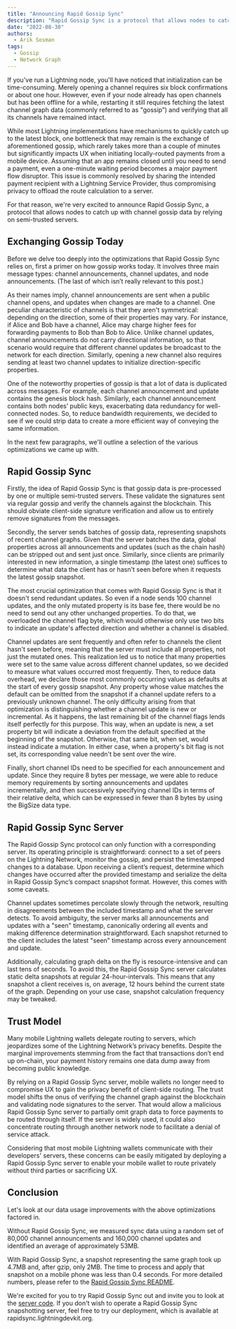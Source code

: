 ```yaml
---
title: "Announcing Rapid Gossip Sync"
description: "Rapid Gossip Sync is a protocol that allows nodes to catch up with channel gossip data by relying on semi-trusted servers."
date: "2022-08-30"
authors:
  - Arik Sosman
tags:
  - Gossip 
  - Network Graph 
--- 
```


If you've run a Lightning node, you'll have noticed that initialization can be time-consuming. Merely opening a channel requires six block confirmations or about one hour. However, even if your node already has open channels but has been offline for a while, restarting it still requires fetching the latest channel graph data (commonly referred to as "gossip”) and verifying that all its channels have remained intact.

While most Lightning implementations have mechanisms to quickly catch up to the latest block, one bottleneck that may remain is the exchange of aforementioned gossip, which rarely takes more than a couple of minutes but significantly impacts UX when initiating locally-routed payments from a mobile device. Assuming that an app remains closed until you need to send a payment, even a one-minute waiting period becomes a major payment flow disruptor. This issue is commonly resolved by sharing the intended payment recipient with a Lightning Service Provider, thus compromising privacy to offload the route calculation to a server.

For that reason, we're very excited to announce Rapid Gossip Sync, a protocol that allows nodes to catch up with channel gossip data by relying on semi-trusted servers. 

## Exchanging Gossip Today

Before we delve too deeply into the optimizations that Rapid Gossip Sync relies on, first a primer on how gossip works today. It involves three main message types: channel announcements, channel updates, and node announcements. (The last of which isn’t really relevant to this post.)

As their names imply, channel announcements are sent when a public channel opens, and updates when changes are made to a channel. One peculiar characteristic of channels is that they aren't symmetrical: depending on the direction, some of their properties may vary. For instance, if Alice and Bob have a channel, Alice may charge higher fees for forwarding payments to Bob than Bob to Alice. Unlike channel updates, channel announcements do not carry directional information, so that scenario would require that different channel updates be broadcast to the network for each direction. Similarly, opening a new channel also requires sending at least two channel updates to initialize direction-specific properties.

One of the noteworthy properties of gossip is that a lot of data is duplicated across messages. For example, each channel announcement and update contains the genesis block hash. Similarly, each channel announcement contains both nodes’ public keys, exacerbating data redundancy for well-connected nodes. So, to reduce bandwidth requirements, we decided to see if we could strip data to create a more efficient way of conveying the same information. 

In the next few paragraphs, we'll outline a selection of the various optimizations we came up with. 

## Rapid Gossip Sync

Firstly, the idea of Rapid Gossip Sync is that gossip data is pre-processed by one or multiple semi-trusted servers. These validate the signatures sent via regular gossip and verify the channels against the blockchain. This should obviate client-side signature verification and allow us to entirely remove signatures from the messages.

Secondly, the server sends batches of gossip data, representing snapshots of recent channel graphs. Given that the server batches the data, global properties across all announcements and updates (such as the chain hash) can be stripped out and sent just once. Similarly, since clients are primarily interested in new information, a single timestamp (the latest one) suffices to determine what data the client has or hasn't seen before when it requests the latest gossip snapshot. 

The most crucial optimization that comes with Rapid Gossip Sync is that it doesn't send redundant updates. So even if a node sends 100 channel updates, and the only mutated property is its base fee, there would be no need to send out any other unchanged properties. To do that, we overloaded the channel flag byte, which would otherwise only use two bits to indicate an update's affected direction and whether a channel is disabled.

Channel updates are sent frequently and often refer to channels the client hasn't seen before, meaning that the server must include all properties, not just the mutated ones. This realization led us to notice that many properties were set to the same value across different channel updates, so we decided to measure what values occurred most frequently. Then, to reduce data overhead, we declare those most commonly occurring values as defaults at the start of every gossip snapshot. Any property whose value matches the default can be omitted from the snapshot if a channel update refers to a previously unknown channel. The only difficulty arising from that optimization is distinguishing whether a channel update is new or incremental. As it happens, the last remaining bit of the channel flags lends itself perfectly for this purpose. This way, when an update is new, a set property bit will indicate a deviation from the default specified at the beginning of the snapshot. Otherwise, that same bit, when set, would instead indicate a mutation. In either case, when a property's bit flag is not set, its corresponding value needn't be sent over the wire.

Finally, short channel IDs need to be specified for each announcement and update. Since they require 8 bytes per message, we were able to reduce memory requirements by sorting announcements and updates incrementally, and then successively specifying channel IDs in terms of their relative delta, which can be expressed in fewer than 8 bytes by using the BigSize data type.

## Rapid Gossip Sync Server

The Rapid Gossip Sync protocol can only function with a corresponding server. Its operating principle is straightforward: connect to a set of peers on the Lightning Network, monitor the gossip, and persist the timestamped changes to a database. Upon receiving a client’s request, determine which changes have occurred after the provided timestamp and serialize the delta in Rapid Gossip Sync’s compact snapshot format. However, this comes with some caveats. 

Channel updates sometimes percolate slowly through the network, resulting in disagreements between the included timestamp and what the server detects. To avoid ambiguity, the server marks all announcements and updates with a "seen" timestamp, canonically ordering all events and making difference determination straightforward. Each snapshot returned to the client includes the latest "seen" timestamp across every announcement and update.

Additionally, calculating graph delta on the fly is resource-intensive and can last tens of seconds. To avoid this, the Rapid Gossip Sync server calculates static delta snapshots at regular 24-hour-intervals. This means that any snapshot a client receives is, on average, 12 hours behind the current state of the graph. Depending on your use case, snapshot calculation frequency may be tweaked. 

## Trust Model

Many mobile Lightning wallets delegate routing to servers, which jeopardizes some of the Lightning Network’s privacy benefits. Despite the marginal improvements stemming from the fact that transactions don’t end up on-chain, your payment history remains one data dump away from becoming public knowledge.

By relying on a Rapid Gossip Sync server, mobile wallets no longer need to compromise UX to gain the privacy benefit of client-side routing. The trust model shifts the onus of verifying the channel graph against the blockchain and validating node signatures to the server. That would allow a malicious Rapid Gossip Sync server to partially omit graph data to force payments to be routed through itself. If the server is widely used, it could also concentrate routing through another network node to facilitate a denial of service attack.

Considering that most mobile Lightning wallets communicate with their developers' servers, these concerns can be easily mitigated by deploying a Rapid Gossip Sync server to enable your mobile wallet to route privately without third parties or sacrificing UX. 

## Conclusion

Let's look at our data usage improvements with the above optimizations factored in.

Without Rapid Gossip Sync, we measured sync data using a random set of 80,000 channel announcements and 160,000 channel updates and identified an average of approximately 53MB. 

With Rapid Gossip Sync, a snapshot representing the same graph took up 4.7MB and, after gzip, only 2MB. The time to process and apply that snapshot on a mobile phone was less than 0.4 seconds. For more detailed numbers, please refer to the [Rapid Gossip Sync README](https://github.com/lightningdevkit/rust-lightning/tree/main/lightning-rapid-gossip-sync).

We're excited for you to try Rapid Gossip Sync out and invite you to look at the [server code](https://github.com/lightningdevkit/rapid-gossip-sync-server). If you don't wish to operate a Rapid Gossip Sync snapshotting server, feel free to try our deployment, which is available at rapidsync.lightningdevkit.org.

